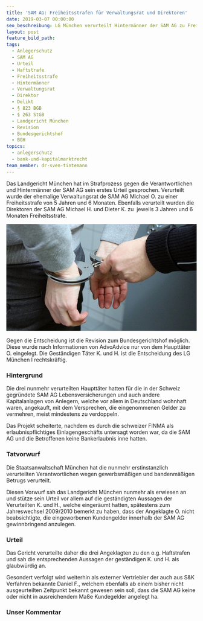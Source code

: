 ```yaml
---
title: 'SAM AG: Freiheitsstrafen für Verwaltungsrat und Direktoren'
date: 2019-03-07 00:00:00
seo_beschreibung: LG München verurteilt Hintermänner der SAM AG zu Freiheitsstrafen
layout: post
feature_bild_path:
tags:
  - Anlegerschutz
  - SAM AG
  - Urteil
  - Haftstrafe
  - Freiheitsstrafe
  - Hintermänner
  - Verwaltungsrat
  - Direktor
  - Delikt
  - § 823 BGB
  - § 263 StGB
  - Landgericht München
  - Revision
  - Bundesgerichtshof
  - BGH
topics:
  - anlegerschutz
  - bank-und-kapitalmarktrecht
team_member: dr-sven-tintemann
---
```


Das Landgericht M&uuml;nchen hat im Strafprozess gegen die Verantwortlichen und Hinterm&auml;nner der SAM AG sein erstes Urteil gesprochen. Verurteilt wurde der ehemalige Verwaltungsrat de SAM AG Michael O. zu einer Freiheitsstrafe von 5 Jahren und 6 Monaten. Ebenfalls verurteilt wurden die Direktoren der SAM AG Michael H. und Dieter K. zu&nbsp; jeweils 3 Jahren und 6 Monaten Freiheitsstrafe.

![](/uploads/handcuffs-2102488-640-1.jpg)

Gegen die Entscheidung ist die Revision zum Bundesgerichtshof m&ouml;glich. Diese wurde nach Informationen von AdvoAdvice nur von dem Hauptt&auml;ter O. eingelegt. Die Gest&auml;ndigen T&auml;ter K. und H. ist die Entscheidung des LG M&uuml;nchen I rechtskr&auml;ftig.

### Hintergrund

Die drei nunmehr verurteilten Hauptt&auml;ter hatten f&uuml;r die in der Schweiz gegr&uuml;ndete SAM AG Lebensversicherungen und auch andere Kapitalanlagen von Anlegern, welche vor allem in Deutschland wohnhaft waren, angekauft, mit dem Versprechen, die eingenommenen Gelder zu vermehren, meist mindestens zu verdoppeln.

Das Projekt scheiterte, nachdem es durch die schweizer FINMA als erlaubnispflichtiges Einlagengesch&auml;fts untersagt worden war, da die SAM AG und die Betroffenen keine Bankerlaubnis inne hatten.

### Tatvorwurf

Die Staatsanwaltschaft M&uuml;nchen hat die nunmehr erstinstanzlich verurteilten Verantwortlichen wegen gewerbsm&auml;&szlig;igen und bandenm&auml;&szlig;igen Betrugs verurteilt.

Diesen Vorwurf sah das Landgericht M&uuml;nchen nunmehr als erwiesen an und st&uuml;tze sein Urteil vor allem auf die gest&auml;ndigten Aussagen der Verurteilten K. und H., welche einger&auml;umt hatten, sp&auml;testens zum Jahreswechsel 2009/2010 bemerkt zu haben, dass der Angeklagte O. nicht beabsichtigte, die eingeworbenen Kundengelder innerhalb der SAM AG gewinnbringend anzulegen.&nbsp;

### Urteil

Das Gericht verurteilte daher die drei Angeklagten zu den o.g. Haftstrafen und sah die entsprechenden Aussagen der gest&auml;ndigen K. und H. als glaubw&uuml;rdig an.

Gesondert verfolgt wird weiterhin als externer Vertriebler der auch aus S&K Verfahren bekannte Daniel F., welchem ebenfalls ab einem bisher nicht ausgeurteilten Zeitpunkt bekannt gewesen sein soll, dass die SAM AG keine oder nicht in ausreichendem Ma&szlig;e Kundegelder angelegt ha.

### Unser Kommentar

&nbsp;